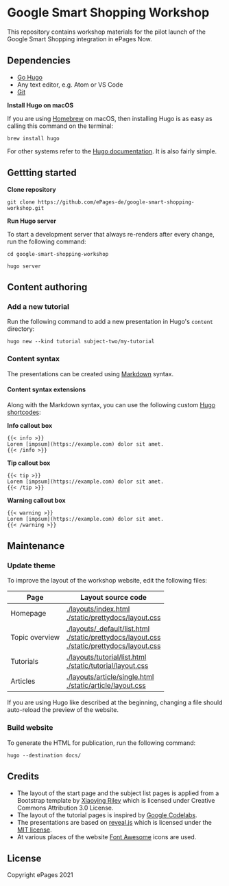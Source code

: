 # Google Smart Shopping Workshop

This repository contains workshop materials for the pilot launch of the Google Smart Shopping integration in ePages Now.

## Dependencies

- [Go Hugo](https://gohugo.io/getting-started/installing)
- Any text editor, e.g. Atom or VS Code
- [Git](https://git-scm.com/downloads)

**Install Hugo on macOS**

If you are using [Homebrew](https://brew.sh) on macOS, then installing Hugo is as easy as calling this command on the terminal:

```
brew install hugo
```

For other systems refer to the [Hugo documentation](https://gohugo.io/getting-started/installing). It is also fairly simple.

## Gettting started

**Clone repository**

```
git clone https://github.com/ePages-de/google-smart-shopping-workshop.git
```

**Run Hugo server**

To start a development server that always re-renders after every change, run the following command:

```
cd google-smart-shopping-workshop

hugo server
```

## Content authoring

### Add a new tutorial

Run the following command to add a new presentation in Hugo's `content` directory:

```
hugo new --kind tutorial subject-two/my-tutorial
```

### Content syntax

The presentations can be created using [Markdown](https://www.markdownguide.org/basic-syntax) syntax.

#### Content syntax extensions

Along with the Markdown syntax, you can use the following custom [Hugo shortcodes](https://gohugo.io/content-management/shortcodes):

**Info callout box**

```
{{< info >}}
Lorem [impsum](https://example.com) dolor sit amet.
{{< /info >}}
```

**Tip callout box**

```
{{< tip >}}
Lorem [impsum](https://example.com) dolor sit amet.
{{< /tip >}}
```

**Warning callout box**

```
{{< warning >}}
Lorem [impsum](https://example.com) dolor sit amet.
{{< /warning >}}
```

## Maintenance

### Update theme

To improve the layout of the workshop website, edit the following files:

| Page | Layout source code |
|--|--|
| Homepage | [./layouts/index.html](./layouts/index.html) </br> [./static/prettydocs/layout.css](./static/prettydocs/layout.css) |
| Topic overview | [./layouts/_default/list.html](./layouts/_default/list.html) </br> [./static/prettydocs/layout.css](./static/prettydocs/layout.css) </br> [./static/prettydocs/layout.css](./static/prettydocs/category.css) |
| Tutorials | [./layouts/tutorial/list.html](./layouts/tutorial/list.html) </br> [./static/tutorial/layout.css](./static/tutorial/layout.css) |
| Articles | [./layouts/article/single.html](./layouts/article/single.html) </br> [./static/article/layout.css](./static/article/layout.css) |

If you are using Hugo like described at the beginning, changing a file should auto-reload the preview of the website.

### Build website

To generate the HTML for publication, run the following command:

```
hugo --destination docs/
```

## Credits

- The layout of the start page and the subject list pages is applied from a Bootstrap template by [Xiaoying Riley](https://themes.3rdwavemedia.com/) which is licensed under Creative Commons Attribution 3.0 License.
- The layout of the tutorial pages is inspired by [Google Codelabs](https://github.com/googlecodelabs/tools).
- The presentations are based on [reveal.js](https://revealjs.com/) which is licensed under the [MIT license](https://github.com/hakimel/reveal.js/blob/master/LICENSE).
- At various places of the website [Font Awesome](https://fontawesome.com/) icons are used.

## License

Copyright ePages 2021
